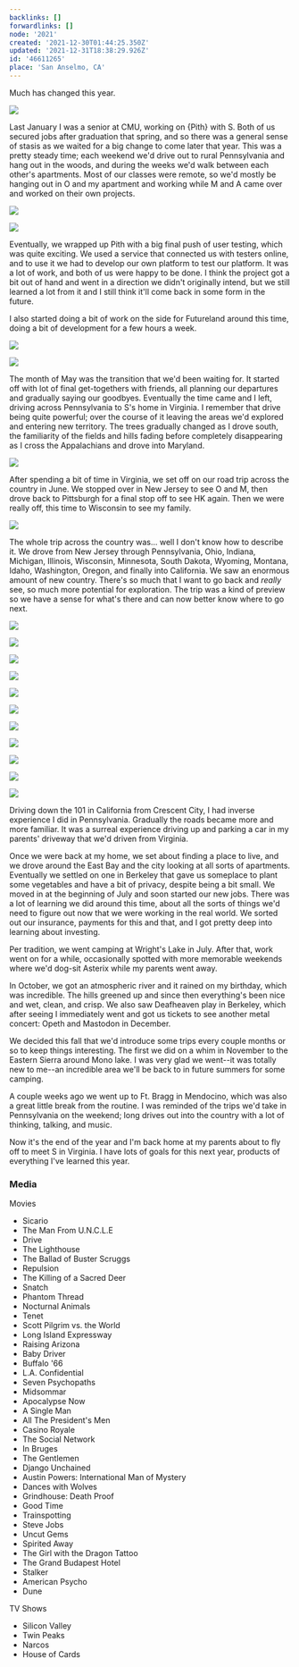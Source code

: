 ```yaml
---
backlinks: []
forwardlinks: []
node: '2021'
created: '2021-12-30T01:44:25.350Z'
updated: '2021-12-31T18:38:29.926Z'
id: '46611265'
place: 'San Anselmo, CA'
---
```

Much has changed this year. 

![](images/46611265/xkwkVOhjbw.webp " ")

Last January I was a senior at CMU, working on {Pith} with S. Both of us secured jobs after graduation that spring, and so there was a general sense of stasis as we waited for a big change to come later that year. This was a pretty steady time; each weekend we'd drive out to rural Pennsylvania and hang out in the woods, and during the weeks we'd walk between each other's apartments. Most of our classes were remote, so we'd mostly be hanging out in O and my apartment and working while M and A came over and worked on their own projects.

![](images/46611265/nGnpIjQZvR.webp " ")

![](images/46611265/GKDveYzRGr.webp " ")

Eventually, we wrapped up Pith with a big final push of user testing, which was quite exciting. We used a service that connected us with testers online, and to use it we had to develop our own platform to test our platform. It was a lot of work, and both of us were happy to be done. I think the project got a bit out of hand and went in a direction we didn't originally intend, but we still learned a lot from it and I still think it'll come back in some form in the future. 

I also started doing a bit of work on the side for Futureland around this time, doing a bit of development for a few hours a week. 

![](images/46611265/KGeoMnqrCD.webp " ")

![](images/46611265/oufEqworDZ.webp " ")

The month of May was the transition that we'd been waiting for. It started off with lot of final get-togethers with friends, all planning our departures and gradually saying our goodbyes. Eventually the time came and I left, driving across Pennsylvania to S's home in Virginia. I remember that drive being quite powerful; over the course of it leaving the areas we'd explored and entering new territory. The trees gradually changed as I drove south, the familiarity of the fields and hills fading before completely disappearing as I cross the Appalachians and drove into Maryland. 

![](images/46611265/vQTeQCrsDK.webp " ")

After spending a bit of time in Virginia, we set off on our road trip across the country in June. We stopped over in New Jersey to see O and M, then drove back to Pittsburgh for a final stop off to see HK again. Then we were really off, this time to Wisconsin to see my family.  

![](images/46611265/swkYieebSh.webp " ")

The whole trip across the country was... well I don't know how to describe it. We drove from New Jersey through Pennsylvania, Ohio, Indiana, Michigan, Illinois, Wisconsin, Minnesota, South Dakota, Wyoming, Montana, Idaho, Washington, Oregon, and finally into California. We saw an enormous amount of new country. There's so much that I want to go back and *really* see, so much more potential for exploration. The trip was a kind of preview so we have a sense for what's there and can now better know where to go next. 

![](images/46611265/oEIuXuZUtO.webp " ")

![](images/46611265/dfrkxlltfc.webp " ")

![](images/46611265/HwVqfPxdRs.webp " ")

![](images/46611265/fZSUVBqUAl.webp " ")

![](images/46611265/ssDmlAOtHn.webp " ")

![](images/46611265/tlJvBTWNHT.webp " ")

![](images/46611265/OeIbRhNiRD.webp " ")

![](images/46611265/YmWQsYSOik.webp " ")

![](images/46611265/tVIlUqoXfN.webp " ")

![](images/46611265/kIinJkkdkt.webp " ")

![](images/46611265/eULcicsUVT.webp " ")

Driving down the 101 in California from Crescent City, I had inverse experience I did in Pennsylvania. Gradually the roads became more and more familiar. It was a surreal experience driving up and parking a car in my parents' driveway that we'd driven from Virginia. 

Once we were back at my home, we set about finding a place to live, and we drove around the East Bay and the city looking at all sorts of apartments. Eventually we settled on one in Berkeley that gave us someplace to plant some vegetables and have a bit of privacy, despite being a bit small. We moved in at the beginning of July and soon started our new jobs. There was a lot of learning we did around this time, about all the sorts of things we'd need to figure out now that we were working in the real world. We sorted out our insurance, payments for this and that, and I got pretty deep into learning about investing. 

Per tradition, we went camping at Wright's Lake in July. After that, work went on for a while, occasionally spotted with more memorable weekends where we'd dog-sit Asterix while my parents went away. 

In October, we got an atmospheric river and it rained on my birthday, which was incredible. The hills greened up and since then everything's been nice and wet, clean, and crisp. We also saw Deafheaven play in Berkeley, which after seeing I immediately went and got us tickets to see another metal concert: Opeth and Mastodon in December. 

We decided this fall that we'd introduce some trips every couple months or so to keep things interesting. The first we did on a whim in November to the Eastern Sierra around Mono lake. I was very glad we went--it was totally new to me--an incredible area we'll be back to in future summers for some camping.  

A couple weeks ago we went up to Ft. Bragg in Mendocino, which was also a great little break from the routine. I was reminded of the trips we'd take in Pennsylvania on the weekend; long drives out into the country with a lot of thinking, talking, and music.

Now it's the end of the year and I'm back home at my parents about to fly off to meet S in Virginia. I have lots of goals for this next year, products of everything I've learned this year. 


### Media 

Movies

- Sicario
- The Man From U.N.C.L.E
- Drive
- The Lighthouse 
- The Ballad of Buster Scruggs
- Repulsion
- The Killing of a Sacred Deer
- Snatch 
- Phantom Thread
- Nocturnal Animals
- Tenet
- Scott Pilgrim vs. the World
- Long Island Expressway
- Raising Arizona
- Baby Driver
- Buffalo '66
- L.A. Confidential 
- Seven Psychopaths
- Midsommar 
- Apocalypse Now
- A Single Man
- All The President's Men
- Casino Royale 
- The Social Network
- In Bruges 
- The Gentlemen 
- Django Unchained
- Austin Powers: International Man of Mystery
- Dances with Wolves
- Grindhouse: Death Proof
- Good Time
- Trainspotting
- Steve Jobs
- Uncut Gems
- Spirited Away
- The Girl with the Dragon Tattoo
- The Grand Budapest Hotel
- Stalker
- American Psycho 
- Dune 

TV Shows 

- Silicon Valley 
- Twin Peaks 
- Narcos
- House of Cards





